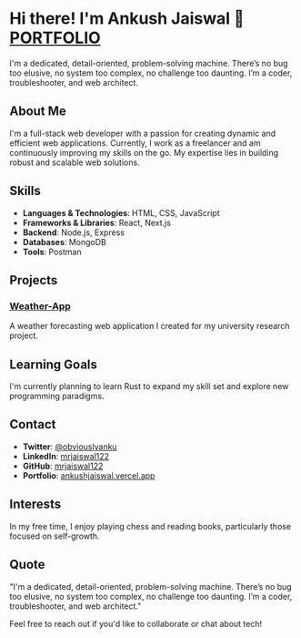 # Hi there! I'm Ankush Jaiswal 👋[PORTFOLIO](https://ankushjaiswal.vercel.app)

I'm a dedicated, detail-oriented, problem-solving machine. There’s no bug too elusive, no system too complex, no challenge too daunting. I’m a coder, troubleshooter, and web architect.

## About Me

I'm a full-stack web developer with a passion for creating dynamic and efficient web applications. Currently, I work as a freelancer and am continuously improving my skills on the go. My expertise lies in building robust and scalable web solutions.

## Skills

- **Languages & Technologies**: HTML, CSS, JavaScript
- **Frameworks & Libraries**: React, Next.js
- **Backend**: Node.js, Express
- **Databases**: MongoDB
- **Tools**: Postman

## Projects

### [Weather-App](https://github.com/mrjaiswal122/Weather-App)
A weather forecasting web application I created for my university research project.

## Learning Goals

I'm currently planning to learn Rust to expand my skill set and explore new programming paradigms.

## Contact

- **Twitter**: [@obviouslyanku](https://twitter.com/obviouslyanku)
- **LinkedIn**: [mrjaiswal122](https://www.linkedin.com/in/mrjaiswal122/)
- **GitHub**: [mrjaiswal122](https://github.com/mrjaiswal122)
- **Portfolio**: [ankushjaiswal.vercel.app](https://ankushjaiswal.vercel.app)

## Interests

In my free time, I enjoy playing chess and reading books, particularly those focused on self-growth.

## Quote

"I'm a dedicated, detail-oriented, problem-solving machine. There’s no bug too elusive, no system too complex, no challenge too daunting. I’m a coder, troubleshooter, and web architect."

Feel free to reach out if you'd like to collaborate or chat about tech!
